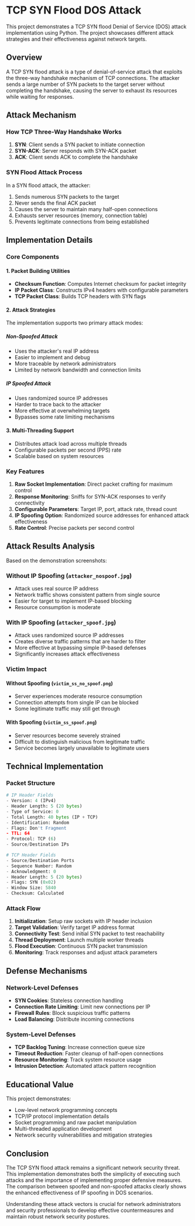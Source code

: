 # TCP SYN Flood DOS Attack

This project demonstrates a TCP SYN flood Denial of Service (DOS) attack implementation using Python. The project showcases different attack strategies and their effectiveness against network targets.

## Overview

A TCP SYN flood attack is a type of denial-of-service attack that exploits the three-way handshake mechanism of TCP connections. The attacker sends a large number of SYN packets to the target server without completing the handshake, causing the server to exhaust its resources while waiting for responses.

## Attack Mechanism

### How TCP Three-Way Handshake Works

1. **SYN**: Client sends a SYN packet to initiate connection
2. **SYN-ACK**: Server responds with SYN-ACK packet
3. **ACK**: Client sends ACK to complete the handshake

### SYN Flood Attack Process

In a SYN flood attack, the attacker:
1. Sends numerous SYN packets to the target
2. Never sends the final ACK packet
3. Causes the server to maintain many half-open connections
4. Exhausts server resources (memory, connection table)
5. Prevents legitimate connections from being established

## Implementation Details

### Core Components

#### 1. Packet Building Utilities
- **Checksum Function**: Computes Internet checksum for packet integrity
- **IP Packet Class**: Constructs IPv4 headers with configurable parameters
- **TCP Packet Class**: Builds TCP headers with SYN flags

#### 2. Attack Strategies

The implementation supports two primary attack modes:

##### Non-Spoofed Attack
- Uses the attacker's real IP address
- Easier to implement and debug
- More traceable by network administrators
- Limited by network bandwidth and connection limits

##### IP Spoofed Attack
- Uses randomized source IP addresses
- Harder to trace back to the attacker
- More effective at overwhelming targets
- Bypasses some rate limiting mechanisms

#### 3. Multi-Threading Support
- Distributes attack load across multiple threads
- Configurable packets per second (PPS) rate
- Scalable based on system resources

### Key Features

1. **Raw Socket Implementation**: Direct packet crafting for maximum control
2. **Response Monitoring**: Sniffs for SYN-ACK responses to verify connectivity
3. **Configurable Parameters**: Target IP, port, attack rate, thread count
4. **IP Spoofing Option**: Randomized source addresses for enhanced attack effectiveness
5. **Rate Control**: Precise packets per second control

## Attack Results Analysis

Based on the demonstration screenshots:

### Without IP Spoofing (`attacker_nospoof.jpg`)
- Attack uses real source IP address
- Network traffic shows consistent pattern from single source
- Easier for target to implement IP-based blocking
- Resource consumption is moderate

### With IP Spoofing (`attacker_spoof.jpg`) 
- Attack uses randomized source IP addresses
- Creates diverse traffic patterns that are harder to filter
- More effective at bypassing simple IP-based defenses
- Significantly increases attack effectiveness

### Victim Impact

#### Without Spoofing (`victim_ss_no_spoof.png`)
- Server experiences moderate resource consumption
- Connection attempts from single IP can be blocked
- Some legitimate traffic may still get through

#### With Spoofing (`victim_ss_spoof.png`)
- Server resources become severely strained
- Difficult to distinguish malicious from legitimate traffic
- Service becomes largely unavailable to legitimate users

## Technical Implementation

### Packet Structure

```python
# IP Header Fields
- Version: 4 (IPv4)
- Header Length: 5 (20 bytes)
- Type of Service: 0
- Total Length: 40 bytes (IP + TCP)
- Identification: Random
- Flags: Don't Fragment
- TTL: 64
- Protocol: TCP (6)
- Source/Destination IPs

# TCP Header Fields
- Source/Destination Ports
- Sequence Number: Random
- Acknowledgment: 0
- Header Length: 5 (20 bytes)
- Flags: SYN (0x02)
- Window Size: 5840
- Checksum: Calculated
```

### Attack Flow

1. **Initialization**: Setup raw sockets with IP header inclusion
2. **Target Validation**: Verify target IP address format
3. **Connectivity Test**: Send initial SYN packet to test reachability
4. **Thread Deployment**: Launch multiple worker threads
5. **Flood Execution**: Continuous SYN packet transmission
6. **Monitoring**: Track responses and adjust attack parameters

## Defense Mechanisms

### Network-Level Defenses
- **SYN Cookies**: Stateless connection handling
- **Connection Rate Limiting**: Limit new connections per IP
- **Firewall Rules**: Block suspicious traffic patterns
- **Load Balancing**: Distribute incoming connections

### System-Level Defenses
- **TCP Backlog Tuning**: Increase connection queue size
- **Timeout Reduction**: Faster cleanup of half-open connections
- **Resource Monitoring**: Track system resource usage
- **Intrusion Detection**: Automated attack pattern recognition

## Educational Value

This project demonstrates:
- Low-level network programming concepts
- TCP/IP protocol implementation details
- Socket programming and raw packet manipulation
- Multi-threaded application development
- Network security vulnerabilities and mitigation strategies


## Conclusion

The TCP SYN flood attack remains a significant network security threat. This implementation demonstrates both the simplicity of executing such attacks and the importance of implementing proper defensive measures. The comparison between spoofed and non-spoofed attacks clearly shows the enhanced effectiveness of IP spoofing in DOS scenarios.

Understanding these attack vectors is crucial for network administrators and security professionals to develop effective countermeasures and maintain robust network security postures.
